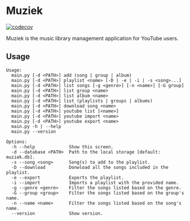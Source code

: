 # Muziek
[![codecov](https://codecov.io/gh/D34DPlayer/Projet-Muziek/branch/master/graph/badge.svg)](https://codecov.io/gh/D34DPlayer/Projet-Muziek)

Muziek is the music library management application for YouTube users.

## Usage
```
Usage:
  main.py [-d <PATH>] add (song | group | album)
  main.py [-d <PATH>] playlist <name> [-D | -e | -i | -s <song>...]
  main.py [-d <PATH>] list songs [-g <genre>] [-n <name>] [-G group]
  main.py [-d <PATH>] list group <name>
  main.py [-d <PATH>] list album <name>
  main.py [-d <PATH>] list (playlists | groups | albums)
  main.py [-d <PATH>] download song <name>
  main.py [-d <PATH>] youtube list [<name>]
  main.py [-d <PATH>] youtube import <name>
  main.py [-d <PATH>] youtube export <name>
  main.py -h | --help
  main.py --version

Options:
  -h --help             Show this screen.
  -d --database <PATH>  Path to the local storage [default: muziek.db].
  -s --song <song>      Song(s) to add to the playlist.
  -D --download         Donwload all the songs included in the playlist.
  -e --export           Exports the playlist.
  -i --import           Imports a playlist with the provided name.
  -g --genre <genre>    Filter the songs listed based on the genre.
  -G --group <group>    Filter the songs listed based on the group's name.
  -n --name <name>      Filter the songs listed based on the song's name.
  --version             Show version.
```
